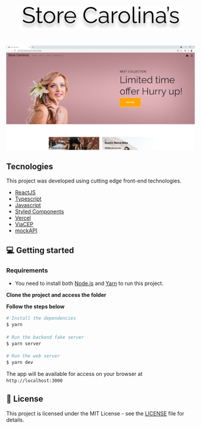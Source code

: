 <p align="center">
  <img src="https://github.com/leandrobarbon/ecommerce/blob/main/src/assets/logo.svg"/>
</p>

#
<img src="https://github.com/leandrobarbon/ecommerce/blob/main/src/assets/HomePage.png" />



## Tecnologies

This project was developed using cutting edge front-end technologies.


- [ReactJS](https://reactjs.org/)
- [Typescript](https://www.typescriptlang.org/)
- [Javascript](https://developer.mozilla.org/pt-BR/docs/Web/JavaScript)
- [Styled Components](https://styled-components.com/)
- [Vercel](https://ecommerce-snowy-iota.vercel.app/)
- [ViaCEP](https://viacep.com.br/)
- [mockAPI](https://mockapi.io/)

## 💻 Getting started

### Requirements

- You need to install both [Node.js](https://nodejs.org/en/download/) and [Yarn](https://yarnpkg.com/) to run this project.

**Clone the project and access the folder**


**Follow the steps below**

```bash
# Install the dependencies
$ yarn

# Run the backend fake server
$ yarn server

# Run the web server
$ yarn dev
```

The app will be available for access on your browser at `http://localhost:3000`

## 📝 License

This project is licensed under the MIT License - see the [LICENSE](LICENSE) file for details.
